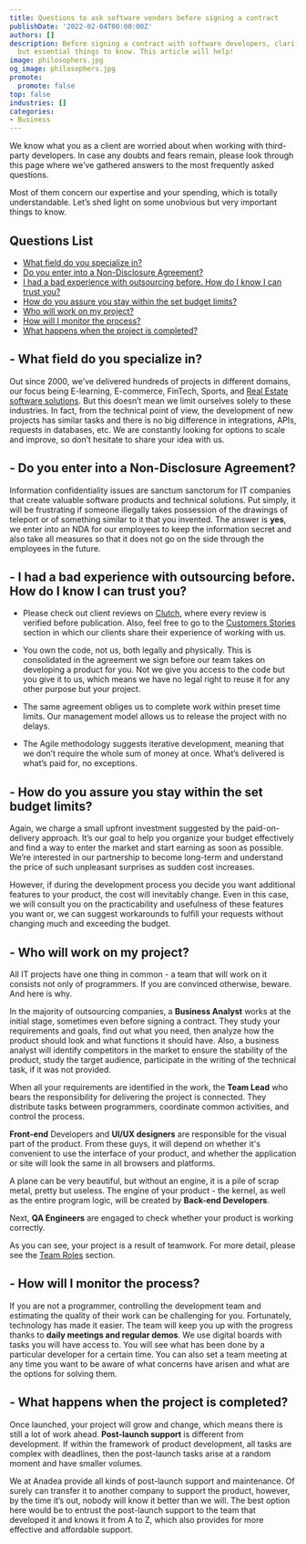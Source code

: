 ```yaml
---
title: Questions to ask software vendors before signing a contract
publishDate: '2022-02-04T00:00:00Z'
authors: []
description: Before signing a contract with software developers, clarify all the unobvious
  but essential things to know. This article will help!
image: philosophers.jpg
og_image: philosophers.jpg
promote:
  promote: false
top: false
industries: []
categories:
- Business
---
```


We know what you as a client are worried about when working with third-party developers. In case any doubts and fears remain, please look through this page where we’ve gathered answers to the most frequently asked questions.

Most of them concern our expertise and your spending, which is totally understandable. Let’s shed light on some unobvious but very important things to know.

<h2>Questions List</h2>
<ul>
  <li><a href="#field">What field do you specialize in?</a></li>
  <li><a href="#nda">Do you enter into a Non-Disclosure Agreement?</a></li>
  <li><a href="#bad-experience">I had a bad experience with outsourcing before. How do I know I can trust you?</a></li>
  <li><a href="#budget">How do you assure you stay within the set budget limits?</a></li>
  <li><a href="#team roles">Who will work on my project?</a></li>
  <li><a href="#monitor">How will I monitor the process?</a></li>
  <li><a href="#whats-next">What happens when the project is completed?</a></li>
</ul>

<a name="field"></a>
## - What field do you specialize in?
Out since 2000, we’ve delivered hundreds of projects in different domains, our focus being E-learning, E-commerce, FinTech, Sports, and <a href="https://anadea.info/solutions/real-estate-software" target="_blank">Real Estate software solutions</a>. But this doesn’t mean we limit ourselves solely to these industries. In fact, from the technical point of view, the development of new projects has similar tasks and there is no big difference in integrations, APIs, requests in databases, etc. We are constantly looking for options to scale and improve, so don’t hesitate to share your idea with us.

<a name="nda"></a>
## - Do you enter into a Non-Disclosure Agreement?
Information confidentiality issues are sanctum sanctorum for IT companies that create valuable software products and technical solutions. Put simply, it will be frustrating if someone illegally takes possession of the drawings of teleport or of something similar to it that you invented. The answer is __yes__, we enter into an NDA for our employees to keep the information secret and also take all measures so that it does not go on the side through the employees in the future.

<a name="bad-experience"></a>
## - I had a bad experience with outsourcing before. How do I know I can trust you?
* Please check out client reviews on <a href="https://clutch.co/profile/anadea#reviews" target="_blank" rel="nofollow">Clutch</a>, where every review is verified before publication. Also, feel free to go to the <a href="https://anadea.info/for-clients/customers-stories/turbine" target="_blank">Customers Stories</a> section in which our clients share their experience of working with us.

* You own the code, not us, both legally and physically. This is consolidated in the agreement we sign before our team takes on developing a product for you. Not we give you access to the code but you give it to us, which means we have no legal right to reuse it for any other purpose but your project.

* The same agreement obliges us to complete work within preset time limits. Our management model allows us to release the project with no delays.

* The Agile methodology suggests iterative development, meaning that we don’t require the whole sum of money at once. What’s delivered is what’s paid for, no exceptions.

<a name="budget"></a>
## - How do you assure you stay within the set budget limits?
Again, we charge a small upfront investment suggested by the paid-on-delivery approach. It’s our goal to help you organize your budget effectively and find a way to enter the market and start earning as soon as possible. We’re interested in our partnership to become long-term and understand the price of such unpleasant surprises as sudden cost increases.

However, if during the development process you decide you want additional features to your product, the cost will inevitably change. Even in this case, we will consult you on the practicability and usefulness of these features you want or, we can suggest workarounds to fulfill your requests without changing much and exceeding the budget.

<a name="team roles"></a>
## - Who will work on my project?
All IT projects have one thing in common - a team that will work on it consists not only of programmers. If you are convinced otherwise, beware. And here is why.

In the majority of outsourcing companies, a __Business Analyst__ works at the initial stage, sometimes even before signing a contract. They study your requirements and goals, find out what you need, then analyze how the product should look and what functions it should have. Also, a business analyst will identify competitors in the market to ensure the stability of the product, study the target audience, participate in the writing of the technical task, if it was not provided.

When all your requirements are identified in the work, the __Team Lead__ who bears the responsibility for delivering the project is connected. They distribute tasks between programmers, coordinate common activities, and control the process.

__Front-end__ Developers and __UI/UX designers__ are responsible for the visual part of the product. From these guys, it will depend on whether it's convenient to use the interface of your product, and whether the application or site will look the same in all browsers and platforms.

A plane can be very beautiful, but without an engine, it is a pile of scrap metal, pretty but useless. The engine of your product - the kernel, as well as the entire program logic, will be created by __Back-end Developers__.

Next, __QA Engineers__ are engaged to check whether your product is working correctly.

As you can see, your project is a result of teamwork. For more detail, please see the <a href="https://anadea.info/blog/who-are-quality-assurance-engineers-and-why-do-you-need-one-for-your-project" target="_blank">Team Roles</a> section.

<a name="monitor"></a>
## - How will I monitor the process?
If you are not a programmer, controlling the development team and estimating the quality of their work can be challenging for you. Fortunately, technology has made it easier. The team will keep you up with the progress thanks to __daily meetings and regular demos__. We use digital boards with tasks you will have access to. You will see what has been done by a particular developer for a certain time. You can also set a team meeting at any time you want to be aware of what concerns have arisen and what are the options for solving them.

<a name="whats-next"></a>
## - What happens when the project is completed?
Once launched, your project will grow and change, which means there is still a lot of work ahead. __Post-launch support__ is different from development. If within the framework of product development, all tasks are complex with deadlines, then the post-launch tasks arise at a random moment and have smaller volumes.

We at Anadea provide all kinds of post-launch support and maintenance. Of surely can transfer it to another company to support the product, however, by the time it’s out, nobody will know it better than we will. The best option here would be to entrust the post-launch support to the team that developed it and knows it from A to Z, which also provides for more effective and affordable support.
